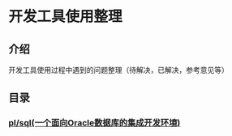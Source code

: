 # 开发工具使用整理

## 介绍

开发工具使用过程中遇到的问题整理（待解决，已解决，参考意见等）

## 目录

### [pl/sql(一个面向Oracle数据库的集成开发环境)](./pl_sql/index.MarkDown)
